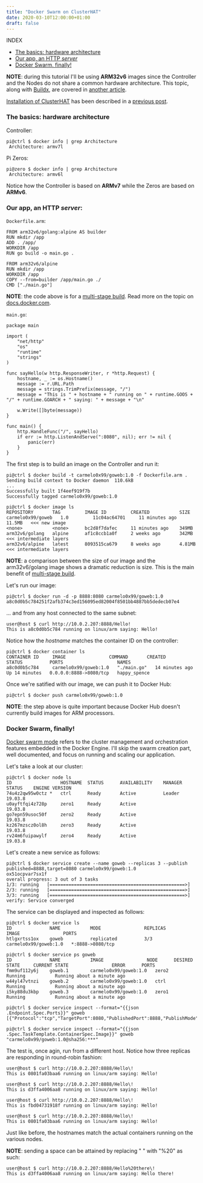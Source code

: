 ```yaml
---
title: "Docker Swarm on ClusterHAT"
date: 2020-03-10T12:00:00+01:00
draft: false
---
```


INDEX
- [The basics: hardware architecture](#basics)
- [Our app, an HTTP _server_](#app)
- [Docker Swarm, finally!](#swarm)

**NOTE**: during this tutorial I'll be using **ARM32v6** images since the Controller and the Nodes do not share a common hardware architecture. This topic, along with [Buildx](https://www.docker.com/blog/multi-arch-images/), are covered in [another article](https://carmelo0x99.github.io/posts/docker_buildx.html).

[Installation of ClusterHAT](https://carmelo0x99.github.io/posts/raspi_clusterhat_install.html) has been described in a [previous post](https://carmelo0x99.github.io/posts/raspi_clusterhat_install.html).

<a name="basics"></a>
### The basics: hardware architecture
Controller:
```
pi@ctrl $ docker info | grep Architecture
 Architecture: armv7l
```

Pi Zeros:
```
pi@zero $ docker info | grep Architecture
 Architecture: armv6l
``` 

Notice how the Controller is based on **ARMv7** while the Zeros are based on **ARMv6**.

<a name="app"></a>
### Our app, an HTTP _server_:
`Dockerfile.arm`:
```
FROM arm32v6/golang:alpine AS builder
RUN mkdir /app
ADD . /app/
WORKDIR /app
RUN go build -o main.go .

FROM arm32v6/alpine
RUN mkdir /app
WORKDIR /app
COPY --from=builder /app/main.go ./
CMD ["./main.go"]
```

**NOTE**: the code above is for a [multi-stage build](https://docs.docker.com/develop/develop-images/multistage-build/). Read more on the topic on [docs.docker.com](https://docs.docker.com/develop/develop-images/multistage-build/).

`main.go`:
```
package main

import (
    "net/http"
    "os"
    "runtime"
    "strings"
)

func sayHello(w http.ResponseWriter, r *http.Request) {
    hostname, _ := os.Hostname()
    message := r.URL.Path
    message = strings.TrimPrefix(message, "/")
    message = "This is " + hostname + " running on " + runtime.GOOS + "/" + runtime.GOARCH + " saying: " + message + "\n"

    w.Write([]byte(message))
}

func main() {
    http.HandleFunc("/", sayHello)
    if err := http.ListenAndServe(":8080", nil); err != nil {
        panic(err)
    }
}
```

The first step is to build an image on the Controller and run it:
```
pi@ctrl $ docker build -t carmelo0x99/goweb:1.0 -f Dockerfile.arm .
Sending build context to Docker daemon  110.6kB
...
Successfully built 1f4eef919f7b
Successfully tagged carmelo0x99/goweb:1.0

pi@ctrl $ docker image ls
REPOSITORY       TAG         IMAGE ID         CREATED           SIZE
carmelo0x99/goweb   1.0         11c04ac64701     11 minutes ago    11.5MB   <<< new image
<none>           <none>      bc2d8f7dafec     11 minutes ago    349MB
arm32v6/golang   alpine      af1c8ccb1a0f     2 weeks ago       342MB    <<< intermediate layers
arm32v6/alpine   latest      8093515ca679     8 weeks ago       4.81MB   <<< intermediate layers
```

**NOTE**: a comparison between the size of our image and the arm32v6/golang image shows a dramatic reduction is size. This is the main benefit of [multi-stage build](https://docs.docker.com/develop/develop-images/multistage-build/).

Let's run our image:
```
pi@ctrl $ docker run -d -p 8888:8080 carmelo0x99/goweb:1.0
a8c0d0b5c784251f2afb374c3ed156095ed82004f8501bb4887bb5dedecb07e4
```

... and from any host connected to the same subnet:
```
user@host $ curl http://10.0.2.207:8888/Hello!
This is a8c0d0b5c784 running on linux/arm saying: Hello!
```

Notice how the _hostname_ matches the container ID on the controller:
```
pi@ctrl $ docker container ls
CONTAINER ID     IMAGE                COMMAND       CREATED          STATUS          PORTS                    NAMES
a8c0d0b5c784     carmelo0x99/goweb:1.0   "./main.go"   14 minutes ago   Up 14 minutes   0.0.0.0:8888->8080/tcp   happy_spence
```

Once we're satified with our image, we can push it to Docker Hub:
```
pi@ctrl $ docker push carmelo0x99/goweb:1.0
```
**NOTE**: the step above is quite important because Docker Hub doesn't currently build images for ARM processors.

<a name="swarm"></a>
### Docker Swarm, finally!
[Docker swarm mode](https://docs.docker.com/engine/swarm/key-concepts/) refers to the cluster management and orchestration features embedded in the Docker Engine.
I'll skip the swarm creation part, well documented, and focus on running and scaling our application.

Let's take a look at our cluster:
```
pi@ctrl $ docker node ls
ID                  HOSTNAME  STATUS      AVAILABILITY    MANAGER STATUS    ENGINE VERSION
74u4z2qw95w0ctz *   ctrl      Ready       Active          Leader            19.03.8
u0ayftfqi4z728p     zero1     Ready       Active                            19.03.8
go7epn59usoc50f     zero2     Ready       Active                            19.03.8
kz267mzscz0ol8h     zero3     Ready       Active                            19.03.8
rv24m6fuipawylf     zero4     Ready       Active                            19.03.8
```

Let's create a new service as follows:
```
pi@ctrl $ docker service create --name goweb --replicas 3 --publish published=8888,target=8080 carmelo0x99/goweb:1.0
ox51ocpvar7sx1f
overall progress: 3 out of 3 tasks
1/3: running   [==================================================>]
2/3: running   [==================================================>]
3/3: running   [==================================================>]
verify: Service converged
```

The service can be displayed and inspected as follows:
```
pi@ctrl $ docker service ls
ID              NAME           MODE                REPLICAS       IMAGE                PORTS
htlgxrtss1ox    goweb          replicated          3/3            carmelo0x99/goweb:1.0   *:8888->8080/tcp

pi@ctrl $ docker service ps goweb
ID              NAME           IMAGE                NODE      DESIRED STATE     CURRENT STATE                ERROR      PORTS
fmm9uf112y6j    goweb.1        carmelo0x99/goweb:1.0   zero2     Running           Running about a minute ago
w44yl47vtnzi    goweb.2        carmelo0x99/goweb:1.0   ctrl      Running           Running about a minute ago
i5ky88du3kbp    goweb.3        carmelo0x99/goweb:1.0   zero1     Running           Running about a minute ago

pi@ctrl $ docker service inspect --format="{{json .Endpoint.Spec.Ports}}" goweb
[{"Protocol":"tcp","TargetPort":8080,"PublishedPort":8888,"PublishMode":"ingress"}]

pi@ctrl $ docker service inspect --format="{{json .Spec.TaskTemplate.ContainerSpec.Image}}" goweb
"carmelo0x99/goweb:1.0@sha256:***"
```

The test is, once agin, run from a different host. Notice how three replicas are responding in round-robin fashion:
```
user@host $ curl http://10.0.2.207:8888/Hello\!
This is 0801fa03baa6 running on linux/arm saying: Hello!

user@host $ curl http://10.0.2.207:8888/Hello\!
This is d3ffa4006aa8 running on linux/arm saying: Hello!

user@host $ curl http://10.0.2.207:8888/Hello\!
This is fbd04731918f running on linux/arm saying: Hello!

user@host $ curl http://10.0.2.207:8888/Hello\!
This is 0801fa03baa6 running on linux/arm saying: Hello!
```
Just like before, the hostnames match the actual containers running on the various nodes.

**NOTE**: sending a space can be attained by replacing " " with "%20" as such:
```
user@host $ curl http://10.0.2.207:8888/Hello%20there\!
This is d3ffa4006aa8 running on linux/arm saying: Hello there!
```

